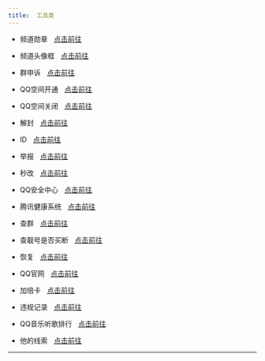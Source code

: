 ```yaml
---
title:  工具类
---
```



- 频道勋章ㅤ[点击前往](http://qun.qq.com/guild/h5/guild-medal/)<br>

- 频道头像框ㅤ[点击前往](https://qun.qq.com/guild/h5/guild-head-frame/)<br>

- 群申诉ㅤ[点击前往](https://kf.qq.com/touch/bill/191022selfqad1af51e9.html)<br>

- QQ空间开通ㅤ[点击前往](http://imgcache.qq.com/qzone/web/load2.html)<br>

- QQ空间关闭ㅤ[点击前往](https://imgcache.qq.com/qzone/web/qzone_submit_close.html)<br>

- 解封ㅤ[点击前往](https://aq.qq.com/cn2/index)<br>

- IDㅤ[点击前往](https://club.vip.qq.com/qid/card?_wv=16777216&_proxy=1)<br>

- 举报ㅤ[点击前往](https://110.qq.com/touch/)<br>

- 秒改ㅤ[点击前往](https://ti.qq.com/safe/securityphone?from=merge?type=4&plat=1&app=1&version=8.4.5.4715&device=R11&system=8.1.0&systemInt=27)<br>

- QQ安全中心ㅤ[点击前往](https://accounts.qq.com/homepage#/)<br>

- 腾讯健康系统ㅤ[点击前往](https://jiazhang.qq.com/wap/health/dist/home/index.html?_wv=1&channel_id=4&source=h5_qq&puin=1524307574&uflag=1659325516810#/)<br>

- 查群ㅤ[点击前往](https://vip.qq.com/client/group/upgrade.html)<br>

- 查靓号是否买断ㅤ[点击前往](https://haoma.qq.com/expire/)<br>

- 恢复ㅤ[点击前往](https://huifu.qq.com/)<br>

- QQ官网ㅤ[点击前往](https://im.qq.com/)<br>

- 加倍卡ㅤ[点击前往](https://mq.vip.qq.com/m/coupon/speedcard)<br>

- 违规记录ㅤ[点击前往](https://m.q.qq.com/a/s/07befc388911b30c2359bfa383f2d693)<br>

- QQ音乐听歌排行ㅤ[点击前往](https://ti.qq.com/friends/recall?uin=)<br>

- 他的线索ㅤ[点击前往](https://m.q.qq.com/a/s/07befc388911b30c2359bfa383f2d693)<br>

---
